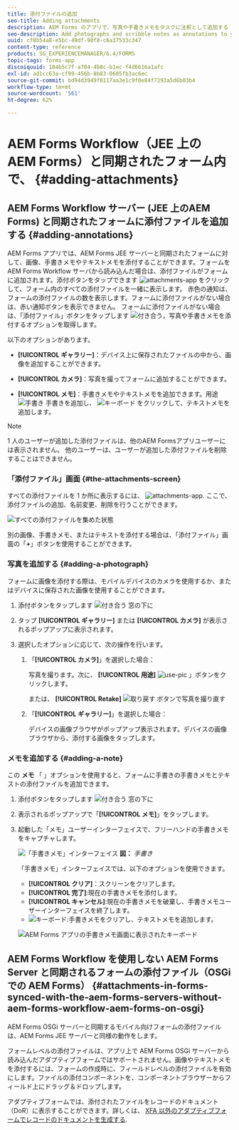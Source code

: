 ```yaml
---
title: 添付ファイルの追加
seo-title: Adding attachments
description: AEM Forms のアプリで、写真や手書きメモをタスクに注釈として追加する
seo-description: Add photographs and scribble notes as annotations to your task in the AEM Forms app
uuid: cf8b54a8-e5bc-49df-90f8-c6a37533c347
content-type: reference
products: SG_EXPERIENCEMANAGER/6.4/FORMS
topic-tags: forms-app
discoiquuid: 184b5c7f-a704-4b8c-b1ec-f4d6616a1afc
exl-id: ad1cc63a-cf99-456b-8b83-0605fb3ac6ec
source-git-commit: bd94d3949f0117aa3e1c9f0e84f7293a5d6b03b4
workflow-type: tm+mt
source-wordcount: '561'
ht-degree: 62%

---
```


# AEM Forms Workflow（JEE 上の AEM Forms）と同期されたフォーム内で、 {#adding-attachments}

## AEM Forms Workflow サーバー (JEE 上のAEM Forms) と同期されたフォームに添付ファイルを追加する {#adding-annotations}

AEM Forms アプリでは、AEM Forms JEE サーバーと同期されたフォームに対して、画像、手書きメモやテキストメモを添付することができます。フォームを AEM Forms Workflow サーバから読み込んだ場合は、添付ファイルがフォームに追加されます。添付ボタンをタップできます ![attachments-app](assets/attachments-app.png) をクリックして、フォーム内のすべての添付ファイルを一緒に表示します。 赤色の通知は、フォームの添付ファイルの数を表示します。フォームに添付ファイルがない場合は、赤い通知ボタンを表示できません。 フォームに添付ファイルがない場合は、「添付ファイル」ボタンをタップします ![付き合う](assets/attch.png)，写真や手書きメモを添付するオプションを取得します。

以下のオプションがあります。

* **[!UICONTROL ギャラリー]**：デバイス上に保存されたファイルの中から、画像を追加することができます。

* **[!UICONTROL カメラ]**：写真を撮ってフォームに追加することができます。

* **[!UICONTROL メモ]**：手書きメモやテキストメモを追加できます。用途 ![手書き](assets/scribble.png) 手書きを追加し、 ![キーボード](assets/keyboard.png) をクリックして、テキストメモを追加します。

>[!NOTE]
>
>1 人のユーザーが追加した添付ファイルは、他のAEM Formsアプリユーザーには表示されません。 他のユーザーは、ユーザーが追加した添付ファイルを削除することはできません。

### 「添付ファイル」画面 {#the-attachments-screen}

すべての添付ファイルを 1 か所に表示するには、 ![attachments-app](assets/attachments-app.png). ここで、添付ファイルの追加、名前変更、削除を行うことができます。

![すべての添付ファイルを集めた状態](assets/attachments-screen.png)

別の画像、手書きメモ、またはテキストを添付する場合は、「添付ファイル」画面の「**+**」ボタンを使用することができます。

### 写真を追加する {#adding-a-photograph}

フォームに画像を添付する際は、モバイルデバイスのカメラを使用するか、またはデバイスに保存された画像を使用することができます。

1. 添付ボタンをタップします ![付き合う](assets/attch.png) 窓の下に
1. タップ **[!UICONTROL ギャラリー]** または **[!UICONTROL カメラ]** が表示されるポップアップに表示されます。
1. 選択したオプションに応じて、次の操作を行います。

   1. 「**[!UICONTROL カメラ]**」を選択した場合：

      写真を撮ります。次に、 **[!UICONTROL 用途]** ![use-pic](assets/use-pic.png) 」ボタンをクリックします。

      または、 **[!UICONTROL Retake]** ![取り戻す](assets/retake.png) ボタンで写真を撮り直す

   1. 「**[!UICONTROL ギャラリー]**」を選択した場合：

      デバイスの画像ブラウザがポップアップ表示されます。デバイスの画像ブラウザから、添付する画像をタップします。

### メモを追加する {#adding-a-note}

この **メモ** 「 」オプションを使用すると、フォームに手書きの手書きメモとテキストの添付ファイルを追加できます。

1. 添付ボタンをタップします ![付き合う](assets/attch.png) 窓の下に
1. 表示されるポップアップで「**[!UICONTROL メモ]**」をタップします。
1. 起動した「メモ」ユーザーインターフェイスで、フリーハンドの手書きメモをキャプチャします。

   ![「手書きメモ」インターフェイス](assets/scribble-ui.png)
   **図：** *手書き*

   「手書きメモ」インターフェイスでは、以下のオプションを使用できます。

   * **[!UICONTROL クリア]**：スクリーンをクリアします。
   * **[!UICONTROL 完了]**:現在の手書きメモを添付します。
   * **[!UICONTROL キャンセル]**:現在の手書きメモを破棄し、手書きメモユーザーインターフェイスを終了します。
   * ![キーボード](assets/keyboard.png):手書きメモをクリアし、テキストメモを追加します。

   ![AEM Forms アプリの手書きメモ画面に表示されたキーボード](assets/keyboard-inapp.png)

## AEM Forms Workflow を使用しない AEM Forms Server と同期されるフォームの添付ファイル（OSGi での AEM Forms） {#attachments-in-forms-synced-with-the-aem-forms-servers-without-aem-forms-workflow-aem-forms-on-osgi}

AEM Forms OSGi サーバーと同期するモバイル向けフォームの添付ファイルは、AEM Forms JEE サーバーと同様の動作をします。

フォームレベルの添付ファイルは、アプリ上で AEM Forms OSGi サーバーから読み込んだアダプティブフォームではサポートされません。画像やテキストメモを添付するには、フォームの作成時に、フィールドレベルの添付ファイルを有効にします。ファイルの添付コンポーネントを、コンポーネントブラウザーからフィールド上にドラッグ＆ドロップします。

アダプティブフォームでは、添付されたファイルをレコードのドキュメント（DoR）に表示することができます。詳しくは、 [XFA 以外のアダプティブフォームでレコードのドキュメントを生成する](/help/forms/using/generate-document-of-record-for-non-xfa-based-adaptive-forms.md).
